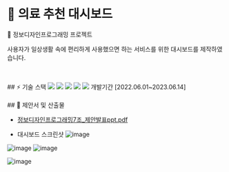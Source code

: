 # 🏥 의료 추천 대시보드

🏫 정보디자인프로그래밍 프로젝트

사용자가 일상생활 속에 편리하게 사용했으면 하는 서비스를 위한 대시보드를 제작하였습니다.


<br/>
<br/>
## ⚡ 기술 스택
<img src="https://img.shields.io/badge/react-61DAFB?style=for-the-badge&logo=react&logoColor=white"> <img src="https://img.shields.io/badge/chartdotjs-FF6384?style=for-the-badge&logo=chartdotjs&logoColor=white"> <img src="https://img.shields.io/badge/leaflet-199900?style=for-the-badge&logo=leaflet&logoColor=white"> <img src="https://img.shields.io/badge/d3dotjs-F9A03C?style=for-the-badge&logo=d3dotjs&logoColor=white"> <img src="https://img.shields.io/badge/axios-5A29E4?style=for-the-badge&logo=axios&logoColor=white">
개발기간 [2022.06.01~2023.06.14]
<br/>
<br/>
## 💉 제안서 및 산출물

- [정보디자인프로그래밍7조_제안발표ppt.pdf](https://github.com/kimdayeon37/Medical_Dashboard/files/13291170/7._.ppt.pdf)

- 대시보드 스크린샷
![image](https://github.com/kimdayeon37/Medical_Dashboard/assets/93921784/ee976d41-f820-468c-a776-211c7002e50d)

![image](https://github.com/kimdayeon37/Medical_Dashboard/assets/93921784/6355ad18-f305-40cf-9945-1ee71595d4f3)
![image](https://github.com/kimdayeon37/Medical_Dashboard/assets/93921784/c120dd3e-dc16-4f8e-ad0b-fc8db14960df)

![image](https://github.com/kimdayeon37/Medical_Dashboard/assets/93921784/188418f4-8ff2-4f58-b471-230c961bfe06)
